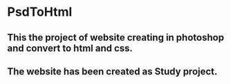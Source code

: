 # PsdToHtml

## This the project of website creating in photoshop and convert to html and css.

## The website has been created as Study project.
